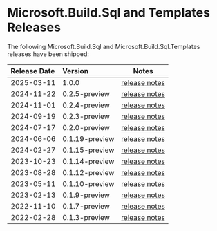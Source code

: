 # Microsoft.Build.Sql and Templates Releases

The following Microsoft.Build.Sql and Microsoft.Build.Sql.Templates releases have been shipped:

| Release Date | Version | Notes |
| :-- | :-- | :--: |
| 2025-03-11 | 1.0.0 | [release notes](1.0.0.md) |
| 2024-11-22 | 0.2.5-preview | [release notes](0.2.5-preview.md) |
| 2024-11-01 | 0.2.4-preview | [release notes](0.2.4-preview.md) |
| 2024-09-19 | 0.2.3-preview | [release notes](0.2.3-preview.md) |
| 2024-07-17 | 0.2.0-preview | [release notes](0.2.0-preview.md) |
| 2024-06-06 | 0.1.19-preview | [release notes](0.1.19-preview.md) |
| 2024-02-27 | 0.1.15-preview | [release notes](0.1.15-preview.md) |
| 2023-10-23 | 0.1.14-preview | [release notes](0.1.14-preview.md) |
| 2023-08-28 | 0.1.12-preview | [release notes](0.1.12-preview.md) |
| 2023-05-11 | 0.1.10-preview | [release notes](0.1.10-preview.md) |
| 2023-02-13 | 0.1.9-preview | [release notes](0.1.9-preview.md) |
| 2022-11-10 | 0.1.7-preview | [release notes](0.1.7-preview.md) |
| 2022-02-28 | 0.1.3-preview | [release notes](0.1.3-preview.md) |

